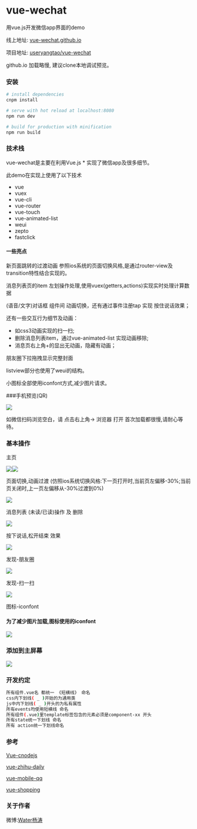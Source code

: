 # vue-wechat
  用vue.js开发微信app界面的demo

  线上地址:  [vue-wechat.github.io](https://vue-wechat.github.io)

  项目地址:  [useryangtao/vue-wechat](https://github.com/useryangtao/vue-wechat)

  github.io 加载略慢, 建议clone本地调试预览。


### 安装

``` bash
# install dependencies
cnpm install

# serve with hot reload at localhost:8080
npm run dev

# build for production with minification
npm run build

```
### 技术栈
  vue-wechat是主要在利用Vue.js * 实现了微信app及很多细节。

  此demo在实现上使用了以下技术
  
  - vue
  - vuex
  - vue-cli
  - vue-router
  - vue-touch
  - vue-animated-list
  - weui
  - zepto
  - fastclick

#### 一些亮点

  新页面跳转的过渡动画 参照ios系统的页面切换风格,是通过router-view及transition特性结合实现的。
  
  消息列表页的item 左划操作处理,使用vuex(getters,actions)实现实时处理计算数据
  
  (语音/文字)对话框 组件间 动画切换，还有通过事件注册tap 实现 按住说话效果；

  还有一些交互行为细节及动画：
   - 如css3动画实现的扫一扫;
   - 删除消息列表item，通过vue-animated-list 实现动画移除;
   - 消息页右上角+的显出无动画，隐藏有动画；
  
  朋友圈下拉拖拽显示完整封面
  
  listview部分也使用了weui的结构。 
  
  小图标全部使用iconfont方式,减少图片请求。
  

###手机预览(QR)

  ![](./src/assets/images/readme/qr-vue-wechat.png)
  
  如微信扫码浏览空白，请 点击右上角-> 浏览器 打开
  首次加载都很慢,请耐心等待。



### 基本操作

  主页

  ![](./src/assets/images/readme/view-chat-contact.png)![](./src/assets/images/readme/view-chat.png)

  页面切换,动画过渡
  (仿照ios系统切换风格:下一页打开时,当前页左偏移-30%;当前页关闭时,上一页左偏移从-30%过渡到0%)

  ![](./src/assets/images/readme/view-wechat-animation.gif)

  消息列表 (未读/已读)操作 及 删除

  ![](./src/assets/images/readme/view-wechat-chat.gif)

  按下说话,松开结束 效果

  ![](./src/assets/images/readme/tap-say.png)

  发现-朋友圈

  ![](./src/assets/images/readme/view-wechat-find-albums-friends.gif)

  发现-扫一扫

  ![](./src/assets/images/readme/view-wechat-find-sao-yi-sao.gif)

  图标-iconfont

#### 为了减少图片加载,图标使用的iconfont

  ![](./src/assets/images/readme/font.png)

### 添加到主屏幕

  ![](./src/assets/images/readme/add-to-screen.png)



### 开发约定
  ``` bash
  所有组件.vue名 都统一 《短横线》 命名
  css内下划线( _ )开始的为通用类
  js中内下划线( _ )开头的为私有属性
  所有events均使用短横线 命名
  所有组件(.vue)里template标签包含的元素必须是component-xx 开头
  所有state统一下划线 命名
  所有 action统一下划线命名
  ```


### 参考

  [Vue-cnodejs](https://github.com/shinygang/Vue-cnodejs)

  [vue-zhihu-daily](https://github.com/hilongjw/vue-zhihu-daily)

  [vue-mobile-qq](https://github.com/hilongjw/vue-mobile-qq)

  [vue-shopping](https://github.com/andylei18/vue-shopping)

### 关于作者


  微博:[Water杨涛](http://weibo.com/u/3503321141)
